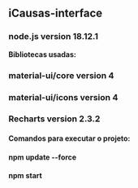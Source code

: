 ## iCausas-interface

### node.js version 18.12.1

**Bibliotecas usadas:**

### material-ui/core version 4

### material-ui/icons version 4

### Recharts version 2.3.2


#### Comandos para executar o projeto:

#### npm update --force

#### npm start
